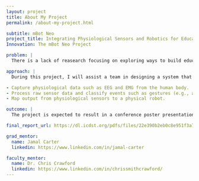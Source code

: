 ```yaml
---
layout: project
title: About My Project
permalink: /about-my-project.html

subtitle: mBot Neo
project_title: Integrating Physiological Sensors and Robotics for Educational
Innovation: The mBot Neo Project

problem: |
  There is a lack of reasearch focusing on exploring ways to build educational software that integrates physical robots and physiological sensors.

approach: |
  During this project, I will assist a team in designing a system that accomplishes the following:

- Capture physiological data such as EEG and EMG from the human body.
- Process raw sensor data and classify events such as gestures (e.g., arm movements) and emotional states (e.g., attention levels)
- Map output from physiological sensors to a physical robot.

outcome: |
  The project is expected to result in a conference poster presentation at the end of the DREU program. The poster will focus on the system’s technical architecture.

final_report_url: https://dl.icdst.org/pdfs/files/22e390b2eb0c8e951f3a742fda5b2d1d.pdf

grad_mentor:
  name: Jamal Carter
  linkedin: https://www.linkedin.com/in/jamal-carter

faculty_mentor:
  name: Dr. Chris Crawford
  linkedin: https://www.linkedin.com/in/chrissmithcrawford/
---
```

